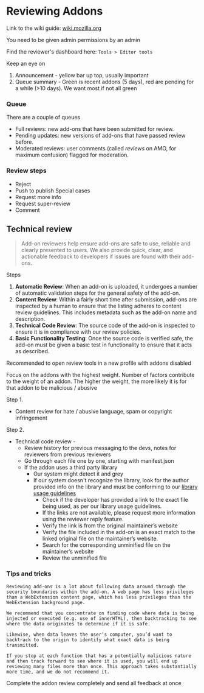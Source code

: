 # Reviewing Addons

Link to the wiki guide: [wiki.mozilla.org](https://wiki.mozilla.org/Add-ons/Reviewers/Guide/Tools)

You need to be given admin permissions by an admin

Find the reviewer's dashboard here: `Tools > Editor tools`

Keep an eye on
1. Announcement - yellow bar up top, usually important
2. Queue summary - Green is recent addons (5 days), red are pending for a while (>10 days). We want most if not all green

### Queue
There are a couple of queues
-   Full reviews: new add-ons that have been submitted for review.
-   Pending updates: new versions of add-ons that have passed review before.
-   Moderated reviews: user comments (called _reviews_ on AMO, for maximum confusion) flagged for moderation.

### Review steps
- Reject
- Push to publish
Special cases
- Request more info
- Request super-review
- Comment

## Technical review

>Add-on reviewers help ensure add-ons are safe to use, reliable and clearly presented to users. We also provide quick, clear, and actionable feedback to developers if issues are found with their add-ons.

Steps
1.  **Automatic Review**: When an add-on is uploaded, it undergoes a number of automatic validation steps for the general safety of the add-on.
2.  **Content Review**: Within a fairly short time after submission, add-ons are inspected by a human to ensure that the listing adheres to content review guidelines. This includes metadata such as the add-on name and description.
3.  **Technical Code Review**: The source code of the add-on is inspected to ensure it is in compliance with our review policies.
4.  **Basic Functionality Testing**: Once the source code is verified safe, the add-on must be given a basic test in functionality to ensure that it acts as described.

Recommended to open review tools in a new profile with addons disabled

Focus on the addons with the highest weight. Number of factors contribute to the weight of an addon. The higher the weight, the more likely it is for that addon to be malicious / abusive

Step 1.
- Content review for hate / abusive language, spam or copyright infringement

Step 2.
- Technical code review -
	- Review history for previous messaging to the devs, notes for reviewers from previous reviewers
	- Go through each file one by one, starting with manifest.json
	- If the addon uses a third party library
		- Our system might detect it and grey
		- If our system doesn't recognize the library, look for the author provided info on the library and must be conforming to our [library usage guidelines](https://developer.mozilla.org/en-US/Add-ons/Third_Party_Library_Usage)
			- Check if the developer has provided a link to the exact file being used, as per our library usage guidelines.
			-   If the links are not available, please request more information using the reviewer reply feature.
			-   Verify the link is from the original maintainer’s website
			-   Verify the file included in the add-on is an exact match to the linked original file on the maintainer’s website.
			-   Search for the corresponding unminified file on the maintainer’s website
			-   Review the unminified file
### Tips and tricks
```
Reviewing add-ons is a lot about following data around through the security boundaries within the add-on. A web page has less privileges than a WebExtension content page, which has less privileges than the WebExtension background page.

We recommend that you concentrate on finding code where data is being injected or executed (e.g. use of innerHTML), then backtracking to see where the data originates to determine if it is safe.

Likewise, when data leaves the user’s computer, you’d want to backtrack to the origin to identify what exact data is being transmitted.

If you stop at each function that has a potentially malicious nature and then track forward to see where it is used, you will end up reviewing many files more than once. This approach takes substantially more time, and we do not recommend it.
```

Complete the addon review completely and send all feedback at once